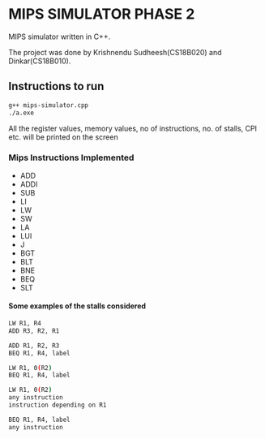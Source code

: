 # MIPS SIMULATOR PHASE 2

MIPS simulator written in C++.

The project was done by Krishnendu Sudheesh(CS18B020) and Dinkar(CS18B010).

## Instructions to run

```bash
g++ mips-simulator.cpp
./a.exe
```

All the register values, memory values, no of instructions, no. of stalls, CPI etc. will be printed on the screen

### Mips Instructions Implemented

- ADD
- ADDI
- SUB
- LI
- LW
- SW
- LA
- LUI
- J
- BGT
- BLT
- BNE
- BEQ
- SLT

#### Some examples of the stalls considered

```bash
LW R1, R4
ADD R3, R2, R1
```

```bash
ADD R1, R2, R3
BEQ R1, R4, label
```

```bash
LW R1, 0(R2)
BEQ R1, R4, label
```

```bash
LW R1, 0(R2)
any instruction
instruction depending on R1
```

```bash
BEQ R1, R4, label
any instruction
```
